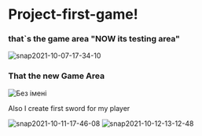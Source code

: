 # Project-first-game!



### that`s the game area "NOW its testing area"






![snap2021-10-07-17-34-10](https://user-images.githubusercontent.com/52757595/136414165-3be08888-9abd-4619-98a5-493c2f3f28da.png)




### That the new Game Area
![Без імені](https://user-images.githubusercontent.com/52757595/140331959-cb6d5c2f-deea-4038-8063-778388487675.png)


Also I create first sword for my player



![snap2021-10-11-17-46-08](https://user-images.githubusercontent.com/52757595/136810827-973a2226-2235-489f-83b7-39a7ef0d90ee.png)
![snap2021-10-12-13-12-48](https://user-images.githubusercontent.com/52757595/136968383-98081880-6a67-4e3f-ad77-0c78aabf3cd4.png)

